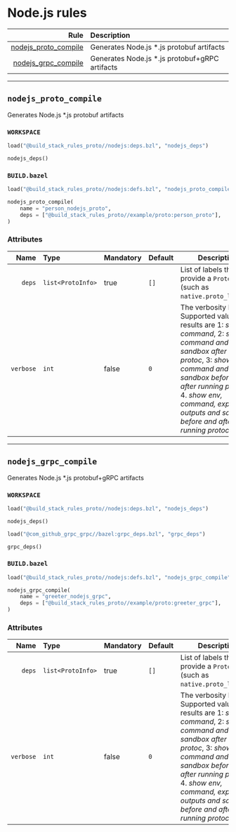 # Node.js rules

| Rule | Description |
| ---: | :--- |
| [nodejs_proto_compile](#nodejs_proto_compile) | Generates Node.js *.js protobuf artifacts |
| [nodejs_grpc_compile](#nodejs_grpc_compile) | Generates Node.js *.js protobuf+gRPC artifacts |

---

## `nodejs_proto_compile`

Generates Node.js *.js protobuf artifacts

### `WORKSPACE`

```python
load("@build_stack_rules_proto//nodejs:deps.bzl", "nodejs_deps")

nodejs_deps()
```

### `BUILD.bazel`

```python
load("@build_stack_rules_proto//nodejs:defs.bzl", "nodejs_proto_compile")

nodejs_proto_compile(
    name = "person_nodejs_proto",
    deps = ["@build_stack_rules_proto//example/proto:person_proto"],
)
```

### Attributes

| Name | Type | Mandatory | Default | Description |
| ---: | :--- | --------- | ------- | ----------- |
| `deps` | `list<ProtoInfo>` | true | `[]`    | List of labels that provide a `ProtoInfo` (such as `native.proto_library`)          |
| `verbose` | `int` | false | `0`    | The verbosity level. Supported values and results are 1: *show command*, 2: *show command and sandbox after running protoc*, 3: *show command and sandbox before and after running protoc*, 4. *show env, command, expected outputs and sandbox before and after running protoc*          |

---

## `nodejs_grpc_compile`

Generates Node.js *.js protobuf+gRPC artifacts

### `WORKSPACE`

```python
load("@build_stack_rules_proto//nodejs:deps.bzl", "nodejs_deps")

nodejs_deps()

load("@com_github_grpc_grpc//bazel:grpc_deps.bzl", "grpc_deps")

grpc_deps()
```

### `BUILD.bazel`

```python
load("@build_stack_rules_proto//nodejs:defs.bzl", "nodejs_grpc_compile")

nodejs_grpc_compile(
    name = "greeter_nodejs_grpc",
    deps = ["@build_stack_rules_proto//example/proto:greeter_grpc"],
)
```

### Attributes

| Name | Type | Mandatory | Default | Description |
| ---: | :--- | --------- | ------- | ----------- |
| `deps` | `list<ProtoInfo>` | true | `[]`    | List of labels that provide a `ProtoInfo` (such as `native.proto_library`)          |
| `verbose` | `int` | false | `0`    | The verbosity level. Supported values and results are 1: *show command*, 2: *show command and sandbox after running protoc*, 3: *show command and sandbox before and after running protoc*, 4. *show env, command, expected outputs and sandbox before and after running protoc*          |
